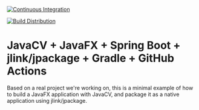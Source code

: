 [![Continuous Integration](https://github.com/xjmusic/javacv-example/actions/workflows/main_ci.yml/badge.svg)](https://github.com/xjmusic/javacv-example/actions/workflows/main_ci.yml)
 
[![Build Distribution](https://github.com/xjmusic/javacv-example/actions/workflows/tag_dist.yml/badge.svg)](https://github.com/xjmusic/javacv-example/actions/workflows/tag_dist.yml)

# JavaCV + JavaFX + Spring Boot + jlink/jpackage + Gradle + GitHub Actions

Based on a real project we're working on, this is a minimal example of how to build a JavaFX application with JavaCV, and package it as a native application using jlink/jpackage.

